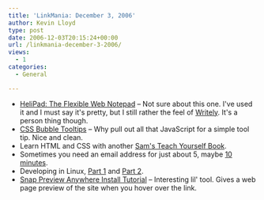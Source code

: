 ```yaml
---
title: 'LinkMania: December 3, 2006'
author: Kevin Lloyd
type: post
date: 2006-12-03T20:15:24+00:00
url: /linkmania-december-3-2006/
views:
  - 1
categories:
  - General

---
```

  * [HeliPad: The Flexible Web Notepad][1] &#8211; Not sure about this one. I've used it and I must say it's pretty, but I still rather the feel of [Writely][2]. It's a person thing though.
  * [CSS Bubble Tooltips][3] &#8211; Why pull out all that JavaScript for a simple tool tip. Nice and clean.
  * Learn HTML and CSS with another [Sam's Teach Yourself Book][4].
  * Sometimes you need an email address for just about 5, maybe [10 minutes][5].
  * Developing in Linux, [Part 1][6] and [Part 2][7].
  * [Snap Preview Anywhere Install Tutorial][8] &#8211; Interesting lil' tool. Gives a web page preview of the site when you hover over the link.

 [1]: http://www.worldtechlogic.com/2006/12/03/helipad-the-flexible-web-notepad/
 [2]: http://www.writely.com
 [3]: http://trentrichardson.com/?p=3
 [4]: http://computerbooks-pro.blogspot.com/2006/12/teach-yourself-web-publishing-with-html.html
 [5]: http://10minutemail.com/10MinuteMail/index.html
 [6]: http://ariejan.net/2006/12/01/how-to-setup-a-ubuntu-development-server-part-1/
 [7]: http://ariejan.net/2006/12/02/how-to-setup-a-ubuntu-development-server-part-2/
 [8]: http://commercecubes.com/publication/2006/11/make-your-links-snap-snap-preview-anywhere-tutorial/
